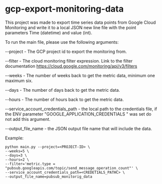 # gcp-export-monitoring-data

This project was made to export time series data points from Google Cloud Monitoring and write it to a local JSON new line file with the point parameters Time (datetime) and value (int).

To run the main file, please use the following arguments:

--project - The GCP project id to export the monitoring from.

--filter - The cloud monitoring filter expression. Link to the filter documentation https://cloud.google.com/monitoring/api/v3/filters

--weeks - The number of weeks back to get the metric data, minimum one maximum six.

--days - The number of days back to get the metric data.

--hours - The number of hours back to get the metric data.

--service_account_credentials_path - the local path to the credentials file, if the ENV parameter "GOOGLE_APPLICATION_CREDENTIALS
" was set do not add this argument.

--output_file_name - the JSON output file name that will include the data.

Example:

```
python main.py --project=<PROJECT-ID> \
--weeks=5 \
--days=3 \
--hours=2 \
--filter='metric.type = "pubsub.googleapis.com/topic/send_message_operation_count"' \
--service_account_credentials_path=<CREDETIALS_PATHC> \
--output_file_name=pubsub_monitorig_data

```
